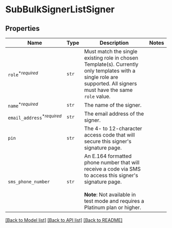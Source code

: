 # SubBulkSignerListSigner



## Properties

| Name | Type | Description | Notes |
| ---- | ---- | ----------- | ----- |
| `role`<sup>*_required_</sup> | ```str``` |  Must match the single existing role in chosen Template(s). Currently only templates with a single role are supported. All signers must have the same `role` value.  |  |
| `name`<sup>*_required_</sup> | ```str``` |  The name of the signer.  |  |
| `email_address`<sup>*_required_</sup> | ```str``` |  The email address of the signer.  |  |
| `pin` | ```str``` |  The 4- to 12-character access code that will secure this signer&#39;s signature page.  |  |
| `sms_phone_number` | ```str``` |  An E.164 formatted phone number that will receive a code via SMS to access this signer&#39;s signature page.<br><br>**Note**: Not available in test mode and requires a Platinum plan or higher.  |  |


[[Back to Model list]](../README.md#documentation-for-models) [[Back to API list]](../README.md#documentation-for-api-endpoints) [[Back to README]](../README.md)


